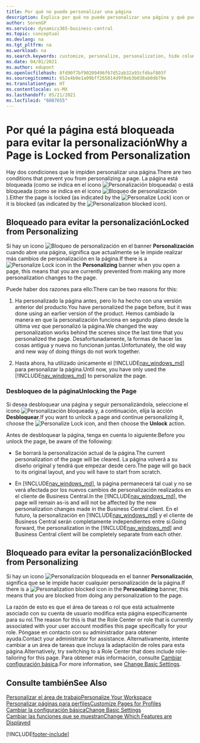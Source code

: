 ```yaml
---
title: Por qué no puedo personalizar una página
description: Explica por qué no puede personalizar una página y qué puede hacer para desbloquearla.
author: SorenGP
ms.service: dynamics365-business-central
ms.topic: conceptual
ms.devlang: na
ms.tgt_pltfrm: na
ms.workload: na
ms.search.keywords: customize, personalize, personalization, hide columns, remove fields, move fields
ms.date: 04/01/2021
ms.author: edupont
ms.openlocfilehash: 8fd90f7bf90209496f67d52ab32a93cfdbaf803f
ms.sourcegitcommit: 652e4b0e1a09bff265014d9f8eb3b038ab0db79e
ms.translationtype: HT
ms.contentlocale: es-MX
ms.lasthandoff: 05/21/2021
ms.locfileid: "6087655"
---
```

# <a name="why-a-page-is-locked-from-personalization"></a><span data-ttu-id="8a78a-103">Por qué la página está bloqueada para evitar la personalización</span><span class="sxs-lookup"><span data-stu-id="8a78a-103">Why a Page is Locked from Personalization</span></span>

<span data-ttu-id="8a78a-104">Hay dos condiciones que le impiden personalizar una página.</span><span class="sxs-lookup"><span data-stu-id="8a78a-104">There are two conditions that prevent you from personalizing a page.</span></span> <span data-ttu-id="8a78a-105">La página está bloqueada (como se indica en el icono ![Personalización bloqueada](media/personalization-lock-icon.png "Bloqueo de personalizacion")) o está bloqueada (como se indica en el icono ![Bloqueo de personalización](media/personalization-blocked-icon.png "Personalización bloqueada")).</span><span class="sxs-lookup"><span data-stu-id="8a78a-105">Either the page is locked (as indicated by the ![Personalize Lock](media/personalization-lock-icon.png "Personalize lock")) icon or it is blocked (as indicated by the ![Personalization blocked](media/personalization-blocked-icon.png "Personalization blocked") icon).</span></span>

## <a name="locked-from-personalizing"></a><span data-ttu-id="8a78a-106">Bloqueado para evitar la personalización</span><span class="sxs-lookup"><span data-stu-id="8a78a-106">Locked from Personalizing</span></span>

<span data-ttu-id="8a78a-107">Si hay un icono ![Bloqueo de personalización](media/personalization-lock-icon.png "Bloqueo de personalizacion") en el banner **Personalización** cuando abre una página, significa que actualmente se le impide realizar más cambios de personalización en la página.</span><span class="sxs-lookup"><span data-stu-id="8a78a-107">If there is a ![Personalize Lock](media/personalization-lock-icon.png "Personalize lock") icon in the **Personalizing** banner when you open a page, this means that you are currently prevented from making any more personalization changes to the page.</span></span>

<!-- This is because we changed the way personalization works behind the scenes since the last time that you personalized the page. Unfortunately, the old way and new of doing things do not work together.

The page currently includes the last personalization changes that you made. If you want to continue personalizing the page, then you can choose the lock icon and then **Unlock**. Just be aware that if you choose to unlock the page, the current personalization of the page will be cleared, and you will have to start from scratch.
-->

<span data-ttu-id="8a78a-108">Puede haber dos razones para ello:</span><span class="sxs-lookup"><span data-stu-id="8a78a-108">There can be two reasons for this:</span></span>

1. <span data-ttu-id="8a78a-109">Ha personalizado la página antes, pero lo ha hecho con una versión anterior del producto.</span><span class="sxs-lookup"><span data-stu-id="8a78a-109">You have personalized the page before, but it was done using an earlier version of the product.</span></span> <span data-ttu-id="8a78a-110">Hemos cambiado la manera en que la personalización funciona en segundo plano desde la última vez que personalizó la página.</span><span class="sxs-lookup"><span data-stu-id="8a78a-110">We changed the way personalization works behind the scenes since the last time that you personalized the page.</span></span> <span data-ttu-id="8a78a-111">Desafortunadamente, la formas de hacer las cosas antigua y nueva no funcionan juntas.</span><span class="sxs-lookup"><span data-stu-id="8a78a-111">Unfortunately, the old way and new way of doing things do not work together.</span></span>

2. <span data-ttu-id="8a78a-112">Hasta ahora, ha utilizado únicamente el [!INCLUDE[nav_windows_md](includes/nav_windows_md.md)] para personalizar la página.</span><span class="sxs-lookup"><span data-stu-id="8a78a-112">Until now, you have only used the [!INCLUDE[nav_windows_md](includes/nav_windows_md.md)] to personalize the page.</span></span>

### <a name="unlocking-the-page"></a><span data-ttu-id="8a78a-113">Desbloqueo de la página</span><span class="sxs-lookup"><span data-stu-id="8a78a-113">Unlocking the Page</span></span>

<span data-ttu-id="8a78a-114">Si desea desbloquear una página y seguir personalizándola, seleccione el icono ![Personalización bloqueada](media/personalization-lock-icon.png "Bloqueo de personalizacion") y, a continuación, elija la acción **Desbloquear**.</span><span class="sxs-lookup"><span data-stu-id="8a78a-114">If you want to unlock a page and continue personalizing it, choose the ![Personalize Lock](media/personalization-lock-icon.png "Personalize lock") icon, and then choose the **Unlock** action.</span></span>  

<span data-ttu-id="8a78a-115">Antes de desbloquear la página, tenga en cuenta lo siguiente:</span><span class="sxs-lookup"><span data-stu-id="8a78a-115">Before you unlock the page, be aware of the following:</span></span>

- <span data-ttu-id="8a78a-116">Se borrará la personalización actual de la página.</span><span class="sxs-lookup"><span data-stu-id="8a78a-116">The current personalization of the page will be cleared.</span></span> <span data-ttu-id="8a78a-117">La página volverá a su diseño original y tendrá que empezar desde cero.</span><span class="sxs-lookup"><span data-stu-id="8a78a-117">The page will go back to its original layout, and you will have to start from scratch.</span></span>

- <span data-ttu-id="8a78a-118">En [!INCLUDE[nav_windows_md](includes/nav_windows_md.md)], la página permanecerá tal cual y no se verá afectada por los nuevos cambios de personalización realizados en el cliente de Business Central.</span><span class="sxs-lookup"><span data-stu-id="8a78a-118">In the [!INCLUDE[nav_windows_md](includes/nav_windows_md.md)], the page will remain as-is and will not be affected by the new personalization changes made in the Business Central client.</span></span> <span data-ttu-id="8a78a-119">En el futuro, la personalización en [!INCLUDE[nav_windows_md](includes/nav_windows_md.md)] y el cliente de Business Central serán completamente independientes entre sí.</span><span class="sxs-lookup"><span data-stu-id="8a78a-119">Going forward, the personalization in the [!INCLUDE[nav_windows_md](includes/nav_windows_md.md)] and Business Central client will be completely separate from each other.</span></span>

## <a name="blocked-from-personalizing"></a><span data-ttu-id="8a78a-120">Bloqueado para evitar la personalización</span><span class="sxs-lookup"><span data-stu-id="8a78a-120">Blocked from Personalizing</span></span>

<span data-ttu-id="8a78a-121">Si hay un icono ![Personalización bloqueada](media/personalization-blocked-icon.png "Personalización bloqueada") en el banner **Personalización**, significa que se le impide hacer cualquier personalización de la página.</span><span class="sxs-lookup"><span data-stu-id="8a78a-121">If there is a ![Personalization blocked](media/personalization-blocked-icon.png "Personalization blocked") icon in the **Personalizing** banner, this means that you are blocked from doing any personalization to the page.</span></span>

<!-- Only text is translated, so removing this image for non-English UX reasons.  ![Personalize blocked](media/personalization-blocked.png "Personalize lock") -->

<span data-ttu-id="8a78a-122">La razón de esto es que el área de tareas o rol que está actualmente asociado con su cuenta de usuario modifica esta página específicamente para su rol.</span><span class="sxs-lookup"><span data-stu-id="8a78a-122">The reason for this is that the Role Center or role that is currently associated with your user account modifies this page specifically for your role.</span></span> <span data-ttu-id="8a78a-123">Póngase en contacto con su administrador para obtener ayuda.</span><span class="sxs-lookup"><span data-stu-id="8a78a-123">Contact your administrator for assistance.</span></span> <span data-ttu-id="8a78a-124">Alternativamente, intente cambiar a un área de tareas que incluya la adaptación de roles para esta página.</span><span class="sxs-lookup"><span data-stu-id="8a78a-124">Alternatively, try switching to a Role Center that does include role-tailoring for this page.</span></span> <span data-ttu-id="8a78a-125">Para obtener más información, consulte [Cambiar configuración básica](ui-change-basic-settings.md).</span><span class="sxs-lookup"><span data-stu-id="8a78a-125">For more information, see [Change Basic Settings](ui-change-basic-settings.md).</span></span>

## <a name="see-also"></a><span data-ttu-id="8a78a-126">Consulte también</span><span class="sxs-lookup"><span data-stu-id="8a78a-126">See Also</span></span>
[<span data-ttu-id="8a78a-127">Personalizar el área de trabajo</span><span class="sxs-lookup"><span data-stu-id="8a78a-127">Personalize Your Workspace</span></span>](ui-personalization-user.md)  
[<span data-ttu-id="8a78a-128">Personalizar páginas para perfiles</span><span class="sxs-lookup"><span data-stu-id="8a78a-128">Customize Pages for Profiles</span></span>](ui-personalization-manage.md)  
[<span data-ttu-id="8a78a-129">Cambiar la configuración básica</span><span class="sxs-lookup"><span data-stu-id="8a78a-129">Change Basic Settings</span></span>](ui-change-basic-settings.md)  
[<span data-ttu-id="8a78a-130">Cambiar las funciones que se muestran</span><span class="sxs-lookup"><span data-stu-id="8a78a-130">Change Which Features are Displayed</span></span>](ui-experiences.md)  


[!INCLUDE[footer-include](includes/footer-banner.md)]
